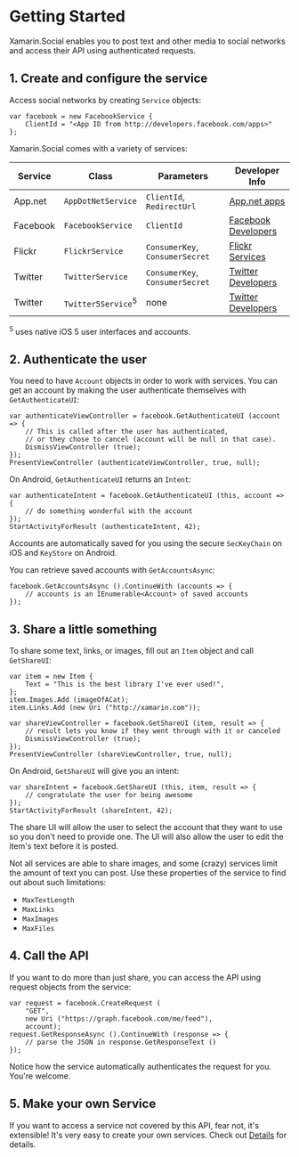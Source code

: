 # Getting Started

Xamarin.Social enables you to post text and other media to social networks and access their API using authenticated requests.




## 1. Create and configure the service

Access social networks by creating `Service` objects:

	var facebook = new FacebookService {
		ClientId = "<App ID from http://developers.facebook.com/apps>"
	};

Xamarin.Social comes with a variety of services:

<table>
	<thead><tr><th>Service</th><th>Class</th><th>Parameters</th><th>Developer Info</th></thead>
	<tbody>
		<tr>
			<td>App.net</td>
			<td><code>AppDotNetService</code></td>
			<td><code>ClientId</code>, <code>RedirectUrl</code></td>
			<td><a href="https://alpha.app.net/developer/apps/">App.net apps</a></td>
		</tr>
		<tr>
			<td>Facebook</td>
			<td><code>FacebookService</code></td>
			<td><code>ClientId</code></td>
			<td><a href="http://developers.facebook.com">Facebook Developers</a></td>
		</tr>
		<tr>
			<td>Flickr</td>
			<td><code>FlickrService</code></td>
			<td><code>ConsumerKey</code>, <code>ConsumerSecret</code></td>
			<td><a href="http://www.flickr.com/services/api/">Flickr Services</a></td>
		</tr>
		<tr>
			<td>Twitter</td>
			<td><code>TwitterService</code></td>
			<td><code>ConsumerKey</code>, <code>ConsumerSecret</code></td>
			<td><a href="http://dev.twitter.com">Twitter Developers</a></td>
		</tr>
		<tr>
			<td>Twitter</td>
			<td><code>Twitter5Service</code><sup>5</sup></td>
			<td>none</td>
			<td><a href="http://dev.twitter.com">Twitter Developers</a></td>
		</tr>
	</tbody>
</table>

<sup>5</sup> uses native iOS 5 user interfaces and accounts.




## 2. Authenticate the user

You need to have `Account` objects in order to work with services. You can get an account by making the user authenticate themselves with `GetAuthenticateUI`:

	var authenticateViewController = facebook.GetAuthenticateUI (account => {
		// This is called after the user has authenticated,
		// or they chose to cancel (account will be null in that case).
		DismissViewController (true);
	});
	PresentViewController (authenticateViewController, true, null);

On Android, `GetAuthenticateUI` returns an `Intent`:

	var authenticateIntent = facebook.GetAuthenticateUI (this, account => {
		// do something wonderful with the account
	});
	StartActivityForResult (authenticateIntent, 42);

Accounts are automatically saved for you using the secure `SecKeyChain` on iOS and `KeyStore` on Android.

You can retrieve saved accounts with `GetAccountsAsync`:

	facebook.GetAccountsAsync ().ContinueWith (accounts => {
		// accounts is an IEnumerable<Account> of saved accounts
	});




## 3. Share a little something

To share some text, links, or images, fill out an `Item` object and call `GetShareUI`:

	var item = new Item {
		Text = "This is the best library I've ever used!",
	};
	item.Images.Add (imageOfACat);
	item.Links.Add (new Uri ("http://xamarin.com"));

	var shareViewController = facebook.GetShareUI (item, result => {
		// result lets you know if they went through with it or canceled
		DismissViewController (true);
	});
	PresentViewController (shareViewController, true, null);

On Android, `GetShareUI` will give you an intent:

	var shareIntent = facebook.GetShareUI (this, item, result => {
		// congratulate the user for being awesome
	});
	StartActivityForResult (shareIntent, 42);

The share UI will allow the user to select the account that they want to use so you don't need to provide one. The UI will also allow the user to edit the item's text before it is posted.

Not all services are able to share images, and some (crazy) services limit the amount of text you can post. Use these properties of the service to find out about such limitations:

* `MaxTextLength`
* `MaxLinks`
* `MaxImages`
* `MaxFiles`




## 4. Call the API

If you want to do more than just share, you can access the API using request objects from the service:

	var request = facebook.CreateRequest (
		"GET",
		new Uri ("https://graph.facebook.com/me/feed"),
		account);
	request.GetResponseAsync ().ContinueWith (response => {
		// parse the JSON in response.GetResponseText ()
	});

Notice how the service automatically authenticates the request for you. You're welcome.




## 5. Make your own Service

If you want to access a service not covered by this API, fear not, it's extensible! It's very easy to create your own services. Check out <a href="Details.md">Details</a> for details.



